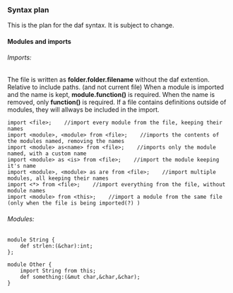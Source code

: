 ### Syntax plan
This is the plan for the daf syntax. It is subject to change.

#### Modules and imports
###### Imports:
The file is written as **folder.folder.filename** without the daf extention. Relative to include paths. (and not current file)
When a module is imported and the name is kept, **module.function()** is required. When the name is removed, only **function()** is required.
If a file contains definitions outside of modules, they will allways be included in the import.
```
import <file>;    //import every module from the file, keeping their names
import <module>, <module> from <file>;    //imports the contents of the modules named, removing the names
import <module> as<name> from <file>;    //imports only the module named, with a custom name
import <module> as <is> from <file>;    //import the module keeping it's name
import <module>, <module> as are from <file>;    //import multiple modules, all keeping their names
import <*> from <file>;    //import everything from the file, without module names
import <module> from <this>;    //import a module from the same file (only when the file is being imported(?) )
```

###### Modules:
```
module String {
    def strlen:(&char):int;
};

module Other {
    import String from this;
    def something:(&mut char,&char,&char);
}
```
